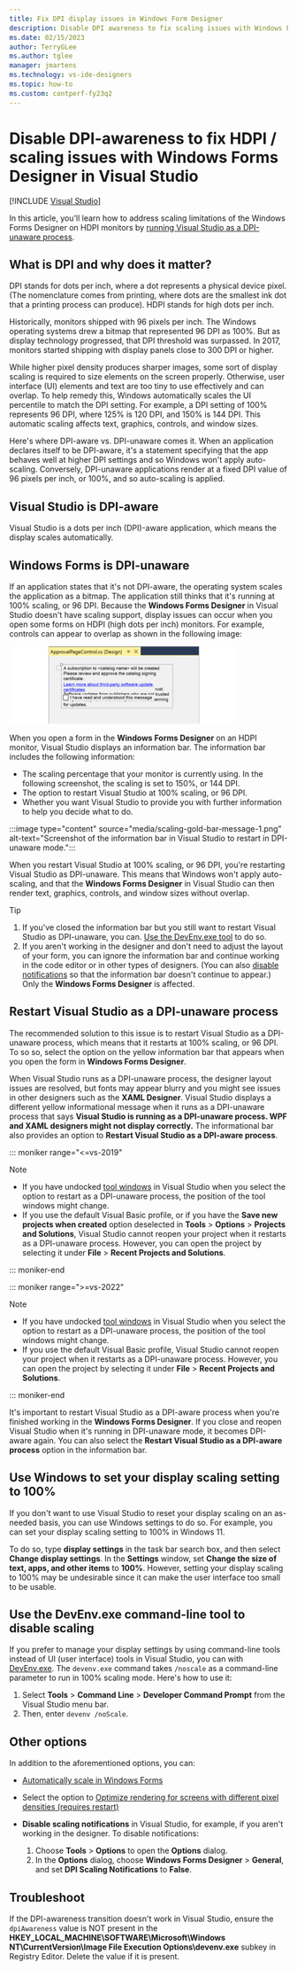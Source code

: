 ```yaml
---
title: Fix DPI display issues in Windows Form Designer
description: Disable DPI awareness to fix scaling issues with Windows Forms Designer on HDPI monitors.
ms.date: 02/15/2023
author: TerryGLee
ms.author: tglee
manager: jmartens
ms.technology: vs-ide-designers
ms.topic: how-to
ms.custom: contperf-fy23q2
---
```

# Disable DPI-awareness to fix HDPI / scaling issues with Windows Forms Designer in Visual Studio

 [!INCLUDE [Visual Studio](~/includes/applies-to-version/vs-windows-only.md)]

In this article, you'll learn how to address scaling limitations of the Windows Forms Designer on HDPI monitors by [running Visual Studio as a DPI-unaware process](#restart-visual-studio-as-a-dpi-unaware-process).

## What is DPI and why does it matter?

DPI stands for dots per inch, where a dot represents a physical device pixel. (The nomenclature comes from printing, where dots are the smallest ink dot that a printing process can produce). HDPI stands for high dots per inch.

Historically, monitors shipped with 96 pixels per inch. The Windows operating systems drew a bitmap that represented 96 DPI as 100%. But as display technology progressed, that DPI threshold was surpassed. In 2017, monitors started shipping with display panels close to 300 DPI or higher.

While higher pixel density produces sharper images, some sort of display scaling is required to size elements on the screen properly. Otherwise, user interface (UI) elements and text are too tiny to use effectively and can overlap. To help remedy this, Windows automatically scales the UI percentile to match the DPI setting. For example, a DPI setting of 100% represents 96 DPI, where 125% is 120 DPI, and 150% is 144 DPI. This automatic scaling affects text, graphics, controls, and window sizes.

Here's where DPI-aware vs. DPI-unaware comes it. When an application declares itself to be DPI-aware, it's a statement specifying that the app behaves well at higher DPI settings and so Windows won't apply auto-scaling. Conversely, DPI-unaware applications render at a fixed DPI value of 96 pixels per inch, or 100%, and so auto-scaling is applied.

## Visual Studio is DPI-aware

Visual Studio is a dots per inch (DPI)-aware application, which means the display scales automatically.

## Windows Forms is DPI-unaware

If an application states that it's not DPI-aware, the operating system scales the application as a bitmap. The application still thinks that it's running at 100% scaling, or 96 DPI. Because the **Windows Forms Designer** in Visual Studio doesn't have scaling support, display issues can occur when you open some forms on HDPI (high dots per inch) monitors. For example, controls can appear to overlap as shown in the following image:

![Windows Forms Designer on HDPI monitor](./media/win-forms-designer-hdpi-1.gif)

When you open a form in the **Windows Forms Designer** on an HDPI monitor, Visual Studio displays an information bar. The information bar includes the following information:

- The scaling percentage that your monitor is currently using. In the following screenshot, the scaling is set to 150%, or 144 DPI.
- The option to restart Visual Studio at 100% scaling, or 96 DPI.
- Whether you want Visual Studio to provide you with further information to help you decide what to do.

:::image type="content" source="media/scaling-gold-bar-message-1.png" alt-text="Screenshot of the information bar in Visual Studio to restart in DPI-unaware mode.":::

When you restart Visual Studio at 100% scaling, or 96 DPI, you're restarting Visual Studio as DPI-unaware. This means that Windows won't apply auto-scaling, and that the **Windows Forms Designer** in Visual Studio can then render text, graphics, controls, and window sizes without overlap.

> [!TIP]
> 1. If you've closed the information bar but you still want to restart Visual Studio as DPI-unaware, you can. [Use the DevEnv.exe tool](#use-the-devenvexe-tool) to do so.
> 2. If you aren't working in the designer and don't need to adjust the layout of your form, you can ignore the information bar and continue working in the code editor or in other types of designers. (You can also [disable notifications](#disable-notifications) so that the information bar doesn't continue to appear.) Only the **Windows Forms Designer** is affected.

## Restart Visual Studio as a DPI-unaware process

The recommended solution to this issue is to restart Visual Studio as a DPI-unaware process, which means that it restarts at 100% scaling, or 96 DPI. To so so, select the option on the yellow information bar that appears when you open the form in **Windows Forms Designer**.

When Visual Studio runs as a DPI-unaware process, the designer layout issues are resolved, but fonts may appear blurry and you might see issues in other designers such as the **XAML Designer**. Visual Studio displays a different yellow informational message when it runs as a DPI-unaware process that says **Visual Studio is running as a DPI-unaware process. WPF and XAML designers might not display correctly.** The informational bar also provides an option to **Restart Visual Studio as a DPI-aware process**.

::: moniker range="<=vs-2019"

> [!NOTE]
> - If you have undocked [tool windows](../ide/customizing-window-layouts-in-visual-studio.md#tool-and-document-windows) in Visual Studio when you select the option to restart as a DPI-unaware process, the position of the tool windows might change.
> - If you use the default Visual Basic profile, or if you have the **Save new projects when created** option deselected in **Tools** > **Options** > **Projects and Solutions**, Visual Studio cannot reopen your project when it restarts as a DPI-unaware process. However, you can open the project by selecting it under **File** > **Recent Projects and Solutions**.

::: moniker-end

::: moniker range=">=vs-2022"

> [!NOTE]
> - If you have undocked [tool windows](../ide/customizing-window-layouts-in-visual-studio.md#tool-and-document-windows) in Visual Studio when you select the option to restart as a DPI-unaware process, the position of the tool windows might change.
> - If you use the default Visual Basic profile, Visual Studio cannot reopen your project when it restarts as a DPI-unaware process. However, you can open the project by selecting it under **File** > **Recent Projects and Solutions**.

::: moniker-end

It's important to restart Visual Studio as a DPI-aware process when you're finished working in the **Windows Forms Designer**. If you close and reopen Visual Studio when it's running in DPI-unaware mode, it becomes DPI-aware again. You can also select the **Restart Visual Studio as a DPI-aware process** option in the information bar.

## Use Windows to set your display scaling setting to 100%

If you don't want to use Visual Studio to reset your display scaling on an as-needed basis, you can use Windows settings to do so. For example, you can set your display scaling setting to 100% in Windows 11.

To do so, type **display settings** in the task bar search box, and then select **Change display settings**. In the **Settings** window, set **Change the size of text, apps, and other items** to **100%**.  However, setting your display scaling to 100% may be undesirable since it can make the user interface too small to be usable.

## <a name="use-the-devenvexe-tool"></a>Use the DevEnv.exe command-line tool to disable scaling

If you prefer to manage your display settings by using command-line tools instead of UI (user interface) tools in Visual Studio, you can with [DevEnv.exe](../ide/reference/devenv-command-line-switches.md). The `devenv.exe` command takes `/noscale` as a command-line parameter to run in 100% scaling mode. Here's how to use it:

1. Select **Tools** > **Command Line** > **Developer Command Prompt** from the Visual Studio menu bar.
1. Then, enter `devenv /noScale`.

## Other options

In addition to the aforementioned options, you can:
+ [Automatically scale in Windows Forms](/dotnet/framework/winforms/automatic-scaling-in-windows-forms)

+ Select the option to [Optimize rendering for screens with different pixel densities (requires restart)](../ide/reference/general-environment-options-dialog-box.md#visual-experience)

+ <a name="disable-notifications"></a>**Disable scaling notifications** in Visual Studio, for example,  if you aren't working in the designer. To disable notifications:
  1. Choose **Tools** > **Options** to open the **Options** dialog.
  1. In the **Options** dialog, choose **Windows Forms Designer** > **General**, and set **DPI Scaling Notifications** to **False**.

## Troubleshoot

If the DPI-awareness transition doesn't work in Visual Studio, ensure the `dpiAwareness` value is NOT present in the **HKEY_LOCAL_MACHINE\SOFTWARE\Microsoft\Windows NT\CurrentVersion\Image File Execution Options\devenv.exe** subkey in Registry Editor. Delete the value if it is present.
